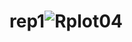 # rep1![Rplot04](https://user-images.githubusercontent.com/128132709/225865771-ee91c05a-46ef-4862-8f56-e2b00fe72180.png)
